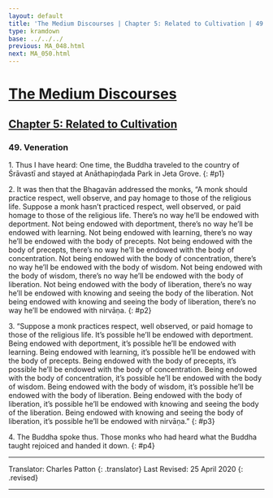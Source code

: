 ```yaml
---
layout: default
title: 'The Medium Discourses | Chapter 5: Related to Cultivation | 49. Veneration'
type: kramdown
base: ../../../
previous: MA_048.html
next: MA_050.html
---
```


# [The Medium Discourses](../../index.html)
## [Chapter 5: Related to Cultivation](index.html)
### 49. Veneration

1\. Thus I have heard: One time, the Buddha traveled to the country of Śrāvastī and stayed at Anāthapiṇḍada Park in Jeta Grove.
{: #p1}

2\. It was then that the Bhagavān addressed the monks, “A monk should practice respect, well observe, and pay homage to those of the religious life. Suppose a monk hasn’t practiced respect, well observed, or paid homage to those of the religious life. There’s no way he’ll be endowed with deportment. Not being endowed with deportment, there’s no way he’ll be endowed with learning. Not being endowed with learning, there’s no way he’ll be endowed with the body of precepts. Not being endowed with the body of precepts, there’s no way he’ll be endowed with the body of concentration. Not being endowed with the body of concentration, there’s no way he’ll be endowed with the body of wisdom. Not being endowed with the body of wisdom, there’s no way he’ll be endowed with the body of liberation. Not being endowed with the body of liberation, there’s no way he’ll be endowed with knowing and seeing the body of the liberation. Not being endowed with knowing and seeing the body of liberation, there’s no way he’ll be endowed with nirvāṇa.
{: #p2}

3\. “Suppose a monk practices respect, well observed, or paid homage to those of the religious life. It’s possible he’ll be endowed with deportment. Being endowed with deportment, it’s possible he’ll be endowed with learning. Being endowed with learning, it’s possible he’ll be endowed with the body of precepts. Being endowed with the body of precepts, it’s possible he’ll be endowed with the body of concentration. Being endowed with the body of concentration, it’s possible he’ll be endowed with the body of wisdom. Being endowed with the body of wisdom, it’s possible he’ll be endowed with the body of liberation. Being endowed with the body of liberation, it’s possible he’ll be endowed with knowing and seeing the body of the liberation. Being endowed with knowing and seeing the body of liberation, it’s possible he’ll be endowed with nirvāṇa.”
{: #p3}

4\. The Buddha spoke thus. Those monks who had heard what the Buddha taught rejoiced and handed it down.
{: #p4}

---

Translator: Charles Patton
{: .translator}
Last Revised: 25 April 2020
{: .revised}

---
